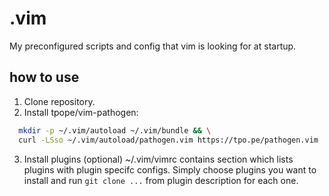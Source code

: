 # .vim
My preconfigured scripts and config that vim is looking for at startup.

## how to use
1. Clone repository.
2. Install tpope/vim-pathogen:
```bash
  mkdir -p ~/.vim/autoload ~/.vim/bundle && \
  curl -LSso ~/.vim/autoload/pathogen.vim https://tpo.pe/pathogen.vim
```
3. Install plugins (optional)
~/.vim/vimrc contains section <PLUGINS></PLUGINS> which lists plugins with
plugin specifc configs. Simply choose plugins you want to install and run `git clone ...` from plugin description for each one.
